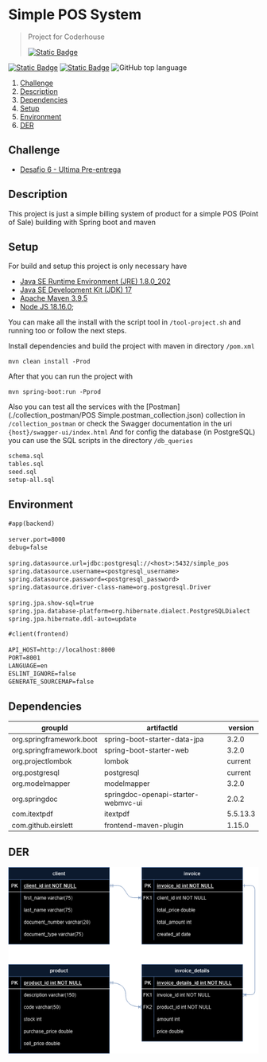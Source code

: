 # Simple POS System
> Project for Coderhouse
>
> <a target="_blank" href="https://www.coderhouse.com">![Static Badge](https://img.shields.io/badge/coderhouse-d1e500)</a>

<a target="_blank" href="https://github.com/happy-valley-rock">![Static Badge](https://img.shields.io/badge/author-181717?logo=github)</a>
<a target="_blank" href="https://www.linkedin.com/in/esequieldelgado-developer">![Static Badge](https://img.shields.io/badge/linkedin-0A66C2?logo=github)</a>
![GitHub top language](https://img.shields.io/github/languages/top/happy-valley-rock/cd_java)

1. [Challenge](#challenge)
2. [Description](#description)
3. [Dependencies](#dependencies)
5. [Setup](#setup)
6. [Environment](#environment)
7. [DER](#der)


## Challenge
- [Desafio 6 - Ultima Pre-entrega](/challenges_descriptions/6_3rd-pre-entrega.md)


## Description
This project is just a simple billing system of product for a simple POS (Point of Sale) building with Spring boot and maven


## Setup
For build and setup this project is only necessary have
- [Java SE Runtime Environment (JRE) 1.8.0_202](https://www.oracle.com/ar/java/technologies/javase/javase8-archive-downloads.html)
- [Java SE Development Kit (JDK) 17](https://www.oracle.com/java/technologies/javase/jdk17-archive-downloads.html)
- [Apache Maven 3.9.5](https://maven.apache.org/download.cgi)
- [Node JS 18.16.0](https://nodejs.org);

You can make all the install with the script tool in `/tool-project.sh` and running too or follow the next steps.

Install dependencies and build the project with maven in directory `/pom.xml`
```
mvn clean install -Prod
```
After that you can run the project with
```
mvn spring-boot:run -Pprod
```


Also you can test all the services with the [Postman](./collection_postman/POS Simple.postman_collection.json) collection in `/collection_postman` or check the Swagger documentation in the uri `{host}/swagger-ui/index.html`
And for config the database (in PostgreSQL) you can use the SQL scripts in the directory `/db_queries`

```
schema.sql
tables.sql
seed.sql
setup-all.sql
```

## Environment

``` .properties
#app(backend)

server.port=8000
debug=false

spring.datasource.url=jdbc:postgresql://<host>:5432/simple_pos
spring.datasource.username=<postgresql_username>
spring.datasource.password=<postgresql_password>
spring.datasource.driver-class-name=org.postgresql.Driver

spring.jpa.show-sql=true
spring.jpa.database-platform=org.hibernate.dialect.PostgreSQLDialect
spring.jpa.hibernate.ddl-auto=update
```

```.env
#client(frontend)

API_HOST=http://localhost:8000
PORT=8001
LANGUAGE=en
ESLINT_IGNORE=false
GENERATE_SOURCEMAP=false
```

## Dependencies

| groupId                  | artifactId                          | version  |
|--------------------------|-------------------------------------|----------|
| org.springframework.boot | spring-boot-starter-data-jpa        | 3.2.0    |
| org.springframework.boot | spring-boot-starter-web             | 3.2.0    |
| org.projectlombok        | lombok                              | current  |
| org.postgresql           | postgresql                          | current  |
| org.modelmapper          | modelmapper                         | 3.2.0    |
| org.springdoc            | springdoc-openapi-starter-webmvc-ui | 2.0.2    |
| com.itextpdf             | itextpdf                            | 5.5.13.3 |
| com.github.eirslett      | frontend-maven-plugin               | 1.15.0   |

## DER

![der](./assets/db-der.png)
